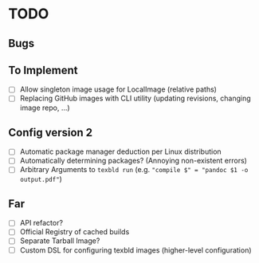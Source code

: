 # TODO

## Bugs

## To Implement

- [ ] Allow singleton image usage for LocalImage (relative paths)
- [ ] Replacing GitHub images with CLI utility (updating revisions, changing
      image repo, ...)

## Config version 2

- [ ] Automatic package manager deduction per Linux distribution
- [ ] Automatically determining packages? (Annoying non-existent errors)
- [ ] Arbitrary Arguments to `texbld run` (e.g. `"compile $" = "pandoc $1 -o output.pdf"`)

## Far

- [ ] API refactor?
- [ ] Official Registry of cached builds
- [ ] Separate Tarball Image?
- [ ] Custom DSL for configuring texbld images (higher-level configuration)
